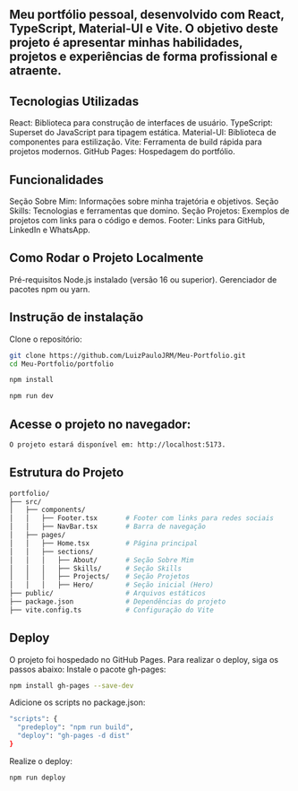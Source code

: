 
## Meu portfólio pessoal, desenvolvido com React, TypeScript, Material-UI e Vite. O objetivo deste projeto é apresentar minhas habilidades, projetos e experiências de forma profissional e atraente.
 
 ## Tecnologias Utilizadas
React: Biblioteca para construção de interfaces de usuário.
TypeScript: Superset do JavaScript para tipagem estática.
Material-UI: Biblioteca de componentes para estilização.
Vite: Ferramenta de build rápida para projetos modernos.
GitHub Pages: Hospedagem do portfólio.

## Funcionalidades
Seção Sobre Mim: Informações sobre minha trajetória e objetivos.
Seção Skills: Tecnologias e ferramentas que domino.
Seção Projetos: Exemplos de projetos com links para o código e demos.
Footer: Links para GitHub, LinkedIn e WhatsApp.

## Como Rodar o Projeto Localmente
Pré-requisitos
Node.js instalado (versão 16 ou superior).
Gerenciador de pacotes npm ou yarn.

## Instrução de instalação 
Clone o repositório:
```bash
git clone https://github.com/LuizPauloJRM/Meu-Portfolio.git
cd Meu-Portfolio/portfolio
```

```bash
npm install
```

```bash
npm run dev
```
## Acesse o projeto no navegador:
```bash
O projeto estará disponível em: http://localhost:5173.
```
## Estrutura do Projeto
```bash
portfolio/
├── src/
│   ├── components/
│   │   ├── Footer.tsx       # Footer com links para redes sociais
│   │   ├── NavBar.tsx       # Barra de navegação
│   ├── pages/
│   │   ├── Home.tsx         # Página principal
│   │   ├── sections/
│   │   │   ├── About/       # Seção Sobre Mim
│   │   │   ├── Skills/      # Seção Skills
│   │   │   ├── Projects/    # Seção Projetos
│   │   │   ├── Hero/        # Seção inicial (Hero)
├── public/                  # Arquivos estáticos
├── package.json             # Dependências do projeto
├── vite.config.ts           # Configuração do Vite
```
## Deploy
O projeto foi hospedado no GitHub Pages. Para realizar o deploy, siga os passos abaixo:
Instale o pacote gh-pages:
```bash
npm install gh-pages --save-dev
```
Adicione os scripts no package.json:
```bash
"scripts": {
  "predeploy": "npm run build",
  "deploy": "gh-pages -d dist"
}
```
Realize o deploy:
```bash
npm run deploy
```